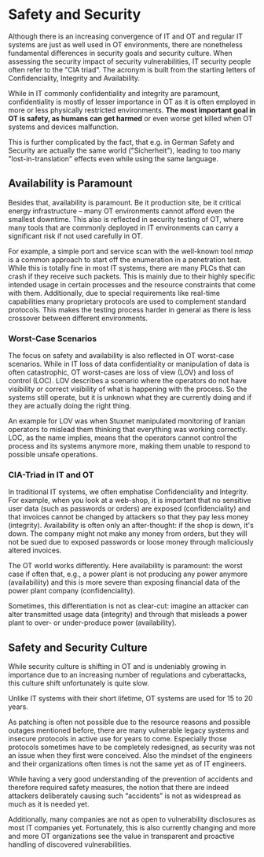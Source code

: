 # Safety and Security

Although there is an increasing convergence of IT and OT and regular IT systems
are just as well used in OT environments, there are nonetheless fundamental
differences in security goals and security culture. When assessing the security
impact of security vulnerabilities, IT security people often refer to the
"CIA triad". The acronym is built from the starting letters of Confidenciality,
Integrity and Availability.

While in IT commonly confidentiality and integrity are paramount,
confidentiality is mostly of lesser importance in OT as it is often employed in
more or less physically restricted environments. **The most important goal in OT
is safety, as humans can get harmed** or even worse get killed when OT systems and
devices malfunction.

This is further complicated by the fact, that e.g. in German Safety and Security
are actually the same world ("Sicherheit"), leading to too many "lost-in-translation"
effects even while using the same language.

## Availability is Paramount

Besides that, availability is paramount. Be it production
site, be it critical energy infrastructure – many OT environments cannot afford
even the smallest downtime. This also is reflected in security testing of OT,
where many tools that are commonly deployed in IT environments can carry a
significant risk if not used carefully in OT.

For example, a simple port and
service scan with the well-known tool _nmap_ is a common approach to start off
the enumeration in a penetration test. While this is totally fine in most IT
systems, there are many PLCs that can crash if they receive such packets. This
is mainly due to their highly specific intended usage in certain processes and
the resource constraints that come with them. Additionally, due to special
requirements like real-time capabilities many proprietary protocols are used to
complement standard protocols. This makes the testing process harder in general
as there is less crossover between different environments.

### Worst-Case Scenarios

The focus on safety and availability is also reflected in OT worst-case
scenarios. While in IT loss of data confidentiality or manipulation of data is
often catastrophic, OT worst-cases are loss of view (LOV) and loss of control
(LOC). LOV describes a scenario where the operators do not have visibility or
correct visibility of what is happening with the process. So the systems still
operate, but it is unknown what they are currently doing and if they are
actually doing the right thing.

An example for LOV was when Stuxnet manipulated
monitoring of Iranian operators to mislead them thinking that everything was
working correctly. LOC, as the name implies, means that the operators cannot
control the process and its systems anymore more, making them unable to respond
to possible unsafe operations.

### CIA-Triad in IT and OT

In traditional IT systems, we often emphatise Confidenciality and Integrity.
For example, when you look at a web-shop, it is important that no sensitive
user data (such as passwords or orders) are exposed (confidenciality) and
that invoices cannot be changed by attackers so that they pay less money
(integrity). Availability is often only an after-thought: if the shop is down,
it's down. The company might not make any money from orders, but they will
not be sued due to exposed passwords or loose money through maliciously
altered invoices.

The OT world works differently. Here availability is paramount: the worst
case if often that, e.g., a power plant is not producing any power anymore
(availabiliity) and this is more severe than exposing financial data of the
power plant company (confidenciality).

Sometimes, this differentiation is not as clear-cut: imagine an attacker
can alter transmitted usage data (integrity) and through that misleads
a power plant to over- or under-produce power (availability).

## Safety and Security Culture

While security culture is shifting in OT and is undeniably growing in importance
due to an increasing number of regulations and cyberattacks, this culture shift
unfortunately is quite slow.

Unlike IT systems with their short lifetime, OT
systems are used for 15 to 20 years.

As patching is often not possible due to
the resource reasons and possible outages mentioned before, there are many
vulnerable legacy systems and insecure protocols in active use for years to
come. Especially those protocols sometimes have to be completely redesigned, as
security was not an issue when they first were conceived. Also the mindset of
the engineers and their organizations often times is not the same yet as of IT
engineers.

While having a very good understanding of the prevention of accidents
and therefore required safety measures, the notion that there are indeed
attackers deliberately causing such “accidents” is not as widespread as much as
it is needed yet.

Additionally, many companies are not as open to vulnerability
disclosures as most IT companies yet. Fortunately, this is also currently
changing and more and more OT organizations see the value in transparent and
proactive handling of discovered vulnerabilities.
